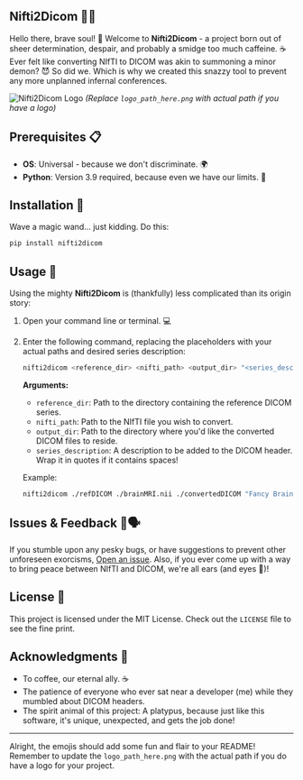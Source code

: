 
## Nifti2Dicom 🧠💽

Hello there, brave soul! 🌟 Welcome to **Nifti2Dicom** - a project born out of sheer determination, despair, and probably a smidge too much caffeine. ☕️ Ever felt like converting NIfTI to DICOM was akin to summoning a minor demon? 😈 So did we. Which is why we created this snazzy tool to prevent any more unplanned infernal conferences.

![Nifti2Dicom Logo](https://github.com/LalithShiyam/nifti2dicom/blob/main/logo_path_here.png) *(Replace `logo_path_here.png` with actual path if you have a logo)*

## Prerequisites 📋

- **OS**: Universal - because we don't discriminate. 🌍
- **Python**: Version 3.9 required, because even we have our limits. 🐍

## Installation 🔧

Wave a magic wand... just kidding. Do this:

```bash
pip install nifti2dicom
```

## Usage 🚀

Using the mighty **Nifti2Dicom** is (thankfully) less complicated than its origin story:

1. Open your command line or terminal. 💻
2. Enter the following command, replacing the placeholders with your actual paths and desired series description:
   
   ```bash
   nifti2dicom <reference_dir> <nifti_path> <output_dir> "<series_description>"
   ```

   **Arguments:**
   - `reference_dir`: Path to the directory containing the reference DICOM series.
   - `nifti_path`: Path to the NIfTI file you wish to convert.
   - `output_dir`: Path to the directory where you'd like the converted DICOM files to reside.
   - `series_description`: A description to be added to the DICOM header. Wrap it in quotes if it contains spaces!

   Example:

   ```bash
   nifti2dicom ./refDICOM ./brainMRI.nii ./convertedDICOM "Fancy Brain Scan"
   ```

## Issues & Feedback 🐛🗣

If you stumble upon any pesky bugs, or have suggestions to prevent other unforeseen exorcisms, [Open an issue](https://github.com/LalithShiyam/nifti2dicom/issues). Also, if you ever come up with a way to bring peace between NIfTI and DICOM, we're all ears (and eyes 👀)!

## License 📜

This project is licensed under the MIT License. Check out the `LICENSE` file to see the fine print.

## Acknowledgments 👏

- To coffee, our eternal ally. ☕️
- The patience of everyone who ever sat near a developer (me) while they mumbled about DICOM headers.
- The spirit animal of this project: A platypus, because just like this software, it's unique, unexpected, and gets the job done!

---

Alright, the emojis should add some fun and flair to your README! Remember to update the `logo_path_here.png` with the actual path if you do have a logo for your project.
